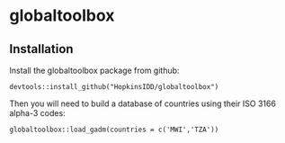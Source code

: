 # globaltoolbox

## Installation

Install the globaltoolbox package from github:

```{r}
devtools::install_github("HopkinsIDD/globaltoolbox")
```
Then you will need to build a database of countries using their ISO 3166 alpha-3 codes:

```{r}
globaltoolbox::load_gadm(countries = c('MWI','TZA'))
```
